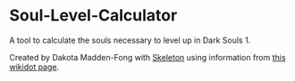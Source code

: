 # Soul-Level-Calculator
A tool to calculate the souls necessary to level up in Dark Souls 1.

Created by Dakota Madden-Fong with [Skeleton](http://getskeleton.com/) using information from [this wikidot page](http://darksouls.wikidot.com/soul-level).